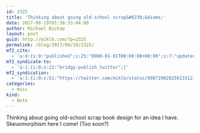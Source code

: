 ```yaml
---
id: 2325
title: 'Thinking about going old-school scrap&#8230;&diams;'
date: 2017-08-19T01:38:33-04:00
author: Michael Bishop
layout: post
guid: http://miklb.com/?p=2325
permalink: /blog/2017/08/19/2325/
mf2_cite:
  - 'a:4:{s:9:"published";s:25:"0000-01-01T00:00:00+00:00";s:7:"updated";s:25:"0000-01-01T00:00:00+00:00";s:8:"category";a:1:{i:0;s:0:"";}s:6:"author";a:0:{}}'
mf2_syndicate-to:
  - 'a:1:{i:0;s:22:"bridgy-publish_twitter";}'
mf2_syndication:
  - 'a:1:{i:0;s:51:"https://twitter.com/miklb/status/898719028256133121";}'
categories:
  - misc
kind:
  - Note
---
```

Thinking about going old-school scrap book design for an idea I have. Skeuomorphism here I come! (Too soon?)